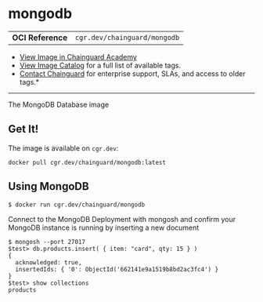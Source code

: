 <!--monopod:start-->
# mongodb
| | |
| - | - |
| **OCI Reference** | `cgr.dev/chainguard/mongodb` |


* [View Image in Chainguard Academy](https://edu.chainguard.dev/chainguard/chainguard-images/reference/mongodb/overview/)
* [View Image Catalog](https://console.enforce.dev/images/catalog) for a full list of available tags.
* [Contact Chainguard](https://www.chainguard.dev/chainguard-images) for enterprise support, SLAs, and access to older tags.*

---
<!--monopod:end-->

<!--overview:start-->
The MongoDB Database image
<!--overview:end-->

<!--getting:start-->
## Get It!
The image is available on `cgr.dev`:

```
docker pull cgr.dev/chainguard/mongodb:latest
```
<!--getting:end-->

<!--body:start-->
## Using MongoDB
```shell
$ docker run cgr.dev/chainguard/mongodb
```

Connect to the MongoDB Deployment with mongosh and confirm your MongoDB instance is running by inserting a new document

```shell
$ mongosh --port 27017
$test> db.products.insert( { item: "card", qty: 15 } )
{
  acknowledged: true,
  insertedIds: { '0': ObjectId('662141e9a1519b8bd2ac3fc4') }
}
$test> show collections
products

```
<!--body:end-->
